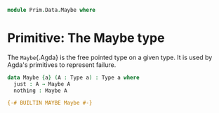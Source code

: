 <!--
```agda
open import Prim.Type
open import Prim.Kan
```
-->

```agda
module Prim.Data.Maybe where
```

# Primitive: The Maybe type

The `Maybe`{.Agda} is the free pointed type on a given type. It is used
by Agda's primitives to represent failure.

```agda
data Maybe {a} (A : Type a) : Type a where
  just : A → Maybe A
  nothing : Maybe A

{-# BUILTIN MAYBE Maybe #-}
```
